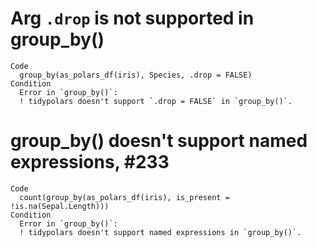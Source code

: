 # Arg `.drop` is not supported in group_by()

    Code
      group_by(as_polars_df(iris), Species, .drop = FALSE)
    Condition
      Error in `group_by()`:
      ! tidypolars doesn't support `.drop = FALSE` in `group_by()`.

# group_by() doesn't support named expressions, #233

    Code
      count(group_by(as_polars_df(iris), is_present = !is.na(Sepal.Length)))
    Condition
      Error in `group_by()`:
      ! tidypolars doesn't support named expressions in `group_by()`.

